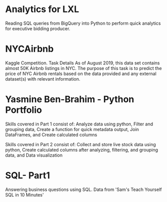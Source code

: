 # Analytics for LXL
Reading SQL queries from BigQuery into Python to perform quick analytics for executive bidding producer.

# NYCAirbnb
Kaggle Competition. Task Details As of August 2019, this data set contains almost 50K Airbnb listings in NYC. The purpose of this task is to predict the price of NYC Airbnb rentals based on the data provided and any external dataset(s) with relevant information.

# Yasmine Ben-Brahim - Python Portfolio
Skills covered in Part 1 consist of:
Analyze data using python,
Filter and grouping data,
Create a function for quick metadata output,
Join DataFrames, and
Create calculated columns

Skills covered in Part 2 consist of:
Collect and store live stock data using python,
Create calculated columns after analyzing, filtering, and grouping data, and
Data visualization

# SQL- Part1
Answering business questions using SQL. Data from 'Sam's Teach Yourself SQL in 10 Minutes'
